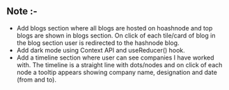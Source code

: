 
## Note :-
- Add blogs section where all blogs are hosted on hoashnode and top blogs are shown in blogs section. On click of each tile/card of blog in the blog section user is redirected to the hashnode blog.
- Add dark mode using Context API and useReducer() hook.
- Add a timeline section where user can see companies I have worked with. The timeline is a straight line with dots/nodes and on click of each node a tooltip appears showing company name, designation and date (from and to).